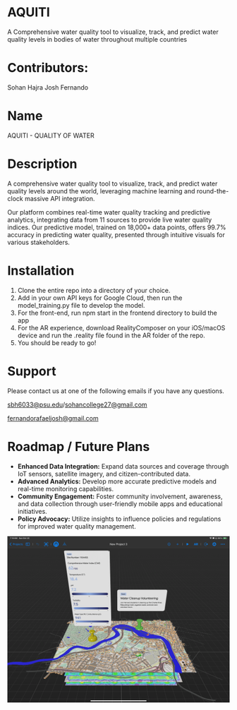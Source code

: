 # AQUITI

A Comprehensive water quality tool to visualize, track, and predict water quality levels in bodies of water throughout multiple countries

# Contributors:
Sohan Hajra
Josh Fernando

# Name

AQUITI - QUALITY OF WATER

# Description

A comprehensive water quality tool to visualize, track, and predict water quality levels around the world, leveraging machine learning and round-the-clock massive API integration.

Our platform combines real-time water quality tracking and predictive analytics, integrating data from 11 sources to provide live water quality indices. Our predictive model, trained on 18,000+ data points, offers 99.7% accuracy in predicting water quality, presented through intuitive visuals for various stakeholders.

# Installation

1. Clone the entire repo into a directory of your choice. 
2. Add in your own API keys for Google Cloud, then run the model_training.py file to develop the model.
3. For the front-end, run npm start in the frontend directory to build the app
4. For the AR experience, download RealityComposer on your iOS/macOS device and run the .reality file found in the AR folder of the repo.
5. You should be ready to go!


# Support
Please contact us at one of the following emails if you have any questions.

sbh6033@psu.edu/sohancollege27@gmail.com

fernandorafaeljosh@gmail.com

# Roadmap / Future Plans

- **Enhanced Data Integration:** Expand data sources and coverage through IoT sensors, satellite imagery, and citizen-contributed data.
- **Advanced Analytics:** Develop more accurate predictive models and real-time monitoring capabilities.
- **Community Engagement:** Foster community involvement, awareness, and data collection through user-friendly mobile apps and educational initiatives.
- **Policy Advocacy:** Utilize insights to influence policies and regulations for improved water quality management.

![AR Experience](https://github.com/crypto-king404/AQUITI---WATER-WEALTH/blob/main/AR%20experience.png)
